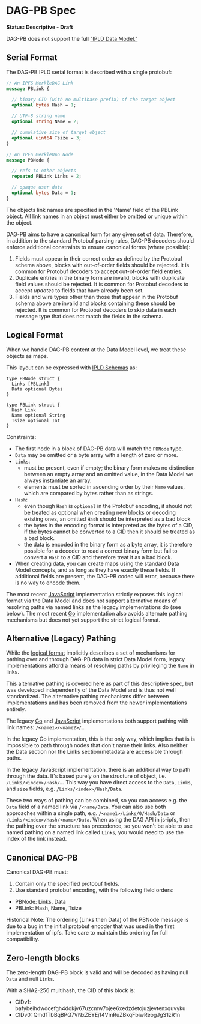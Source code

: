 # DAG-PB Spec

**Status: Descriptive - Draft**

DAG-PB does not support the full ["IPLD Data Model."](../../data-model-layer/data-model.md)

## Serial Format

The DAG-PB IPLD serial format is described with a single protobuf:

```protobuf
// An IPFS MerkleDAG Link
message PBLink {

  // binary CID (with no multibase prefix) of the target object
  optional bytes Hash = 1;

  // UTF-8 string name
  optional string Name = 2;

  // cumulative size of target object
  optional uint64 Tsize = 3;
}

// An IPFS MerkleDAG Node
message PBNode {

  // refs to other objects
  repeated PBLink Links = 2;

  // opaque user data
  optional bytes Data = 1;
}
```

The objects link names are specified in the 'Name' field of the PBLink object.
All link names in an object must either be omitted or unique within the object.

DAG-PB aims to have a canonical form for any given set of data. Therefore, in addition to the standard Protobuf parsing rules, DAG-PB decoders should enforce additional constraints to ensure canonical forms (where possible):

1. Fields must appear in their correct order as defined by the Protobuf schema above, blocks with out-of-order fields should be rejected. It is common for Protobuf decoders to accept out-of-order field entries.
2. Duplicate entries in the binary form are invalid, blocks with duplicate field values should be rejected. It is common for Protobuf decoders to accept _updates_ to fields that have already been set.
3. Fields and wire types other than those that appear in the Protobuf schema above are invalid and blocks containing these should be rejected. It is common for Protobuf decoders to skip data in each message type that does not match the fields in the schema.

## Logical Format

When we handle DAG-PB content at the Data Model level, we treat these objects as maps.

This layout can be expressed with [IPLD Schemas](../../schemas/README.md) as:

```ipldsch
type PBNode struct {
  Links [PBLink]
  Data optional Bytes
}

type PBLink struct {
  Hash Link
  Name optional String
  Tsize optional Int
}
```

Constraints:

* The first node in a block of DAG-PB data will match the `PBNode` type.
* `Data` may be omitted or a byte array with a length of zero or more.
* `Links`:
  * must be present, even if empty; the binary form makes no distinction between an empty array and an omitted value, in the Data Model we always instantiate an array.
  * elements must be sorted in ascending order by their `Name` values, which are compared by bytes rather than as strings.
* `Hash`:
  * even though `Hash` is `optional` in the Protobuf encoding, it should not be treated as optional when creating new blocks or decoding existing ones, an omitted `Hash` should be interpreted as a bad block
  * the bytes in the encoding format is interpreted as the bytes of a CID, if the bytes cannot be converted to a CID then it should be treated as a bad block.
  * the data is encoded in the binary form as a byte array, it is therefore possible for a decoder to read a correct binary form but fail to convert a `Hash` to a CID and therefore treat it as a bad block.
* When creating data, you can create maps using the standard Data Model concepts, and as long as they have exactly these fields. If additional fields are present, the DAG-PB codec will error, because there is no way to encode them.

The most recent [JavaScript](https://github.com/ipld/js-dag-pb) implementation strictly exposes this logical format via the Data Model and does not support alternative means of resolving paths via named links as the legacy implementations do (see below). The most recent [Go](https://github.com/ipld/go-ipld-prime-proto) implementation also avoids alternate pathing mechanisms but does not yet support the strict logical format.

## Alternative (Legacy) Pathing

While the [logical format](#logical-format) implicitly describes a set of mechanisms for pathing over and through DAG-PB data in strict Data Model form, legacy implementations afford a means of resolving paths by privileging the `Name` in links.

This alternative pathing is covered here as part of this descriptive spec, but was developed independently of the Data Model and is thus not well standardized.
The alternative pathing mechanisms differ between implementations and has been removed from the newer implementations entirely.

The legacy [Go](https://github.com/ipfs/go-merkledag/tree/master/pb) and [JavaScript](github.com/ipld/js-ipld-dag-pb) implementations both support pathing with link names: `/<name1>/<name2>/…`.

In the legacy Go implementation, this is the only way, which implies that is is impossible to path through nodes that don't name their links. Also neither the Data section nor the Links section/metadata are accessible through paths.

In the legacy JavaScript implementation, there is an additional way to path through the data. It's based purely on the structure of object, i.e. `/Links/<index>/Hash/…`. This way you have direct access to the `Data`, `Links`, and `size` fields, e.g. `/Links/<index>/Hash/Data`.

These two ways of pathing can be combined, so you can access e.g. the `Data` field of a named link via `/<name/Data`. You can also use both approaches within a single path, e.g. `/<name1>/Links/0/Hash/Data` or `/Links/<index>/Hash/<name>/Data`. When using the DAG API in js-ipfs, then the pathing over the structure has precedence, so you won't be able to use named pathing on a named link called `Links`, you would need to use the index of the link instead.

## Canonical DAG-PB

Canonical DAG-PB must:

1. Contain only the specified protobuf fields.
2. Use standard protobuf encoding, with the following field orders:
  - PBNode: Links, Data
  - PBLink: Hash, Name, Tsize

Historical Note: The ordering (Links then Data) of the PBNode message is due to
a bug in the initial protobuf encoder that was used in the first implementation
of ipfs. Take care to maintain this ordering for full compatibility.

## Zero-length blocks

The zero-length DAG-PB block is valid and will be decoded as having null `Data` and null `Links`.

With a SHA2-256 multihash, the CID of this block is:

* CIDv1: bafybeihdwdcefgh4dqkjv67uzcmw7ojee6xedzdetojuzjevtenxquvyku
* CIDv0: QmdfTbBqBPQ7VNxZEYEj14VmRuZBkqFbiwReogJgS1zR1n
